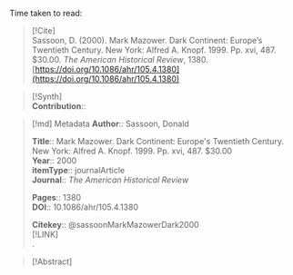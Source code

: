Time taken to read: 
> [!Cite]  
> Sassoon, D. (2000). Mark Mazower. Dark Continent: Europe’s Twentieth Century. New York: Alfred A. Knopf. 1999. Pp. xvi, 487. $30.00. _The American Historical Review_, 1380. [https://doi.org/10.1086/ahr/105.4.1380](https://doi.org/10.1086/ahr/105.4.1380)

> [!Synth]  
>**Contribution**::

>[!md]  Metadata
> **Author**:: Sassoon, Donald</br>  
>    
> **Title**:: Mark Mazower. Dark Continent: Europe's Twentieth Century. New York: Alfred A. Knopf. 1999. Pp. xvi, 487. $30.00    
> **Year**:: 2000     
>**itemType**:: journalArticle    
>**Journal**:: *The American Historical Review*    
>    
>     
>    
>    
>     
> **Pages**:: 1380    
>**DOI**:: 10.1086/ahr/105.4.1380    
>
> 
>    
> **Citekey**:: @sassoonMarkMazowerDark2000    
> [!LINK]   
>.

> [!Abstract]  
>>  
